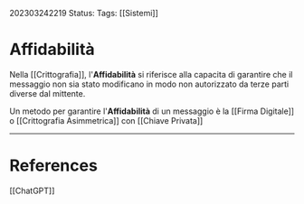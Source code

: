 202303242219
Status: 
Tags: [[Sistemi]]

# Affidabilità
Nella [[Crittografia]], l'**Affidabilità** si riferisce alla capacita di garantire che il messaggio non sia stato modificano in modo non autorizzato da terze parti diverse dal mittente.

Un metodo per garantire l'**Affidabilità** di un messaggio è la [[Firma Digitale]] o [[Crittografia Asimmetrica]] con [[Chiave Privata]]


---
# References
[[ChatGPT]]